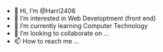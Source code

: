 - 👋 Hi, I’m @Harri2406
- 👀 I’m interested in Web Developtment (front end)
- 🌱 I’m currently learning Computer Technology
- 💞️ I’m looking to collaborate on ...
- 📫 How to reach me ...

<!---
Harri2406/Harri2406 is a ✨ special ✨ repository because its `README.md` (this file) appears on your GitHub profile.
You can click the Preview link to take a look at your changes.
--->
